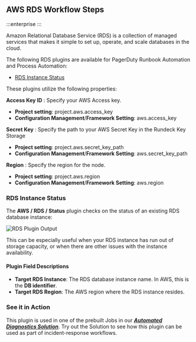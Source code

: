 ## AWS RDS Workflow Steps

:::enterprise
:::

Amazon Relational Database Service (RDS) is a collection of managed services that makes it simple to set up, operate, and scale databases in the cloud.

The following RDS plugins are available for PagerDuty Runbook Automation and Process Automation:

* [RDS Instance Status](#rds-instance-status)

These plugins utilize the following properties:

**Access Key ID**
: Specify your AWS Access key.

- **Project setting**: project.aws.access_key
- **Configuration Management**/**Framework Setting**: aws.access_key

**Secret Key**
: Specify the path to your AWS Secret Key in the Rundeck Key Storage

- **Project setting**: project.aws.secret_key_path
- **Configuration Management**/**Framework Setting**: aws.secret_key_path

**Region**
: Specify the region for the node.

- **Project setting**: project.aws.region
- **Configuration Management**/**Framework Setting**: aws.region

### RDS Instance Status

The **AWS / RDS / Status** plugin checks on the status of an existing RDS database instance:

![RDS Plugin Output](@assets/img/aws-rds-status-output.png)<br>

This can be especially useful when your RDS instance has run out of storage capacity, or when there are other issues with the instance availability.

#### Plugin Field Descriptions

* **Target RDS Instance**: The RDS database instance name. In AWS, this is the **DB identifier**.
* **Target RDS Region**: The AWS region where the RDS instance resides.

### See it in Action
This plugin is used in one of the prebuilt Jobs in our [**_Automated Diagnostics Solution_**](/learning/solutions/automated-diagnostics/solution-overview).
Try out the Solution to see how this plugin can be used as part of incident-response workflows.
